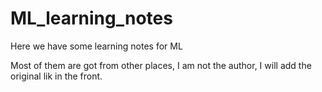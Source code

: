 # ML_learning_notes
Here we have some learning notes for ML

Most of them are got from other places, I am not the author, I will add the original lik in the front.

